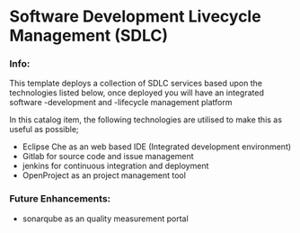 # Software Development Livecycle Management (SDLC)


### Info:

This template deploys a collection of SDLC services based upon the technologies listed below, once deployed you will have an integrated software -development and -lifecycle management platform

In this catalog item, the following technologies are utilised to make this as useful as possible;

* Eclipse Che as an web based IDE (Integrated development environment)
* Gitlab for source code and issue management
* jenkins for continuous integration and deployment
* OpenProject as an project management tool 


### Future Enhancements:

* sonarqube as an quality measurement portal 


